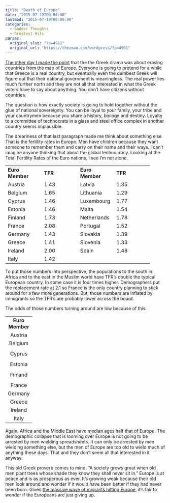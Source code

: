 ```yaml
---
title: "Death of Europe"
date: "2015-07-19T00:00:00"
lastmod: "2015-07-19T00:00:00"
categories:
  - Badder Thoughts
  - Greatest Hits
params:
  original_slug: "?p=4961"
  original_url: "https://thezman.com/wordpress/?p=4961"
---
```


<a href="http://thezman.com/wordpress/?p=4943" rel="noopener"
target="_blank">The other day I made the point</a> that the the Greek
drama was about erasing countries from the map of Europe. Everyone is
going to pretend for a while that Greece is a real country, but
eventually even the dumbest Greek will figure out that their national
government is meaningless. The real power lies much further north and
they are not all that interested in what the Greek voters have to say
about anything. You don’t have citizens without countries.

The question is how exactly society is going to hold together without
the glue of national sovereignty. You can be loyal to your family, your
tribe and your countrymen because you share a history, biology and
destiny. Loyalty to a committee of technocrats in a glass and steel
office complex in another country seems implausible.

The dreariness of that last paragraph made me think about something
else. That is the fertility rates in Europe. Men have children because
they want someone to remember them and carry on their name and their
ways. I can’t imagine anyone thinking that about the global technocracy.
Looking at the Total Fertility Rates of the Euro nations, I see I’m not
alone.

<table width="392">
<tbody>
<tr class="odd">
<td width="98"><strong>Euro Member</strong></td>
<td width="98"><strong>TFR</strong></td>
<td width="98"><strong>Euro Member</strong></td>
<td width="98"><strong>TFR</strong></td>
</tr>
<tr class="even">
<td>Austria</td>
<td>1.43</td>
<td>Latvia</td>
<td>1.35</td>
</tr>
<tr class="odd">
<td>Belgium</td>
<td>1.65</td>
<td>Lithuania</td>
<td>1.29</td>
</tr>
<tr class="even">
<td>Cyprus</td>
<td>1.46</td>
<td>Luxembourg</td>
<td>1.77</td>
</tr>
<tr class="odd">
<td>Estonia</td>
<td>1.46</td>
<td>Malta</td>
<td>1.54</td>
</tr>
<tr class="even">
<td>Finland</td>
<td>1.73</td>
<td>Netherlands</td>
<td>1.78</td>
</tr>
<tr class="odd">
<td>France</td>
<td>2.08</td>
<td>Portugal</td>
<td>1.52</td>
</tr>
<tr class="even">
<td>Germany</td>
<td>1.43</td>
<td>Slovakia</td>
<td>1.39</td>
</tr>
<tr class="odd">
<td>Greece</td>
<td>1.41</td>
<td>Slovenia</td>
<td>1.33</td>
</tr>
<tr class="even">
<td>Ireland</td>
<td>2.00</td>
<td>Spain</td>
<td>1.48</td>
</tr>
<tr class="odd">
<td>Italy</td>
<td>1.42</td>
<td></td>
<td></td>
</tr>
</tbody>
</table>

To put those numbers into perspective, the populations to the south in
Africa and to the east in the Muslim world have TFR’s double the typical
European country. In some case it is four times higher. Demographers put
the replacement rate at 2.1 so France is the only country planning to
stick around for a few more generations. But, those numbers are inflated
by immigrants so the TFR’s are probably lower across the board.

The odds of those numbers turning around are low because of this:

<table data-border="0" data-cellpadding="0" data-cellspacing="0"
width="256">
<tbody>
<tr class="odd">
<td class="xl64" style="text-align: center;" height="40"
width="64"><strong>Euro Member</strong></td>
</tr>
<tr class="even">
<td class="xl63" style="text-align: center;" height="20"
width="64">Austria</td>
</tr>
<tr class="odd">
<td class="xl63" style="text-align: center;" height="20"
width="64">Belgium</td>
</tr>
<tr class="even">
<td class="xl63" style="text-align: center;" height="40"
width="64">Cyprus</td>
</tr>
<tr class="odd">
<td class="xl63" style="text-align: center;" height="20"
width="64">Estonia</td>
</tr>
<tr class="even">
<td class="xl63" style="text-align: center;" height="40"
width="64">Finland</td>
</tr>
<tr class="odd">
<td class="xl63" style="text-align: center;" height="20"
width="64">France</td>
</tr>
<tr class="even">
<td class="xl63" style="text-align: center;" height="20"
width="64">Germany</td>
</tr>
<tr class="odd">
<td class="xl63" style="text-align: center;" height="20"
width="64">Greece</td>
</tr>
<tr class="even">
<td class="xl63" style="text-align: center;" height="20"
width="64">Ireland</td>
</tr>
<tr class="odd">
<td class="xl63" style="text-align: center;" height="20"
width="64">Italy</td>
</tr>
</tbody>
</table>

Again, Africa and the Middle East have median ages half that of Europe.
The demographic collapse that is looming over Europe is not going to be
arrested by men wielding spreadsheets. It can only be arrested by men
wielding something else, but the men of Europe are too old to wield much
of anything these days. That and they don’t seem all that interested in
it anyway.

This old Greek proverb comes to mind. “A society grows great when old
men plant trees whose shade they know they shall never sit in.” Europe
is at peace and is as prosperous as ever. It’s growing weak because
their old men look around and wonder if it would have been better if
they had never been born. Given <a
href="http://edition.cnn.com/2015/07/01/world/unhcr-mediterranean-migrants/index.html"
rel="noopener" target="_blank">the massive wave of migrants hitting
Europe</a>, it’s fair to wonder if the Europeans are just giving up.
